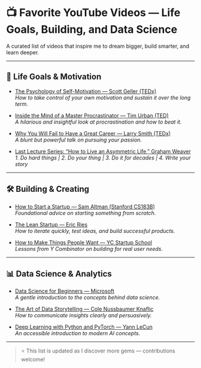 # 📺 Favorite YouTube Videos — Life Goals, Building, and Data Science

A curated list of videos that inspire me to dream bigger, build smarter, and learn deeper.

---

## 🌱 Life Goals & Motivation
- [The Psychology of Self-Motivation — Scott Geller (TEDx)](https://www.youtube.com/watch?v=7sxpKhIbr0E)  
  *How to take control of your own motivation and sustain it over the long term.*

- [Inside the Mind of a Master Procrastinator — Tim Urban (TED)](https://www.youtube.com/watch?v=arj7oStGLkU)  
  *A hilarious and insightful look at procrastination and how to beat it.*

- [Why You Will Fail to Have a Great Career — Larry Smith (TEDx)](https://www.youtube.com/watch?v=iKHTawgyKWQ)  
  *A blunt but powerful talk on pursuing your passion.*

- [Last Lecture Series: “How to Live an Asymmetric Life,” Graham Weaver](https://www.youtube.com/watch?v=dZxbVGhpEkI) 
  *1. Do hard things | 2. Do your thing | 3. Do it for decades | 4. Write your story*

---

## 🛠️ Building & Creating
- [How to Start a Startup — Sam Altman (Stanford CS183B)](https://www.youtube.com/watch?v=CBYhVcO4WgI)  
  *Foundational advice on starting something from scratch.*

- [The Lean Startup — Eric Ries](https://www.youtube.com/watch?v=fEvKo90qBns)  
  *How to iterate quickly, test ideas, and build successful products.*

- [How to Make Things People Want — YC Startup School](https://www.youtube.com/watch?v=tLg5YARr0CQ)  
  *Lessons from Y Combinator on building for real user needs.*

---

## 📊 Data Science & Analytics
- [Data Science for Beginners — Microsoft](https://www.youtube.com/watch?v=ua-CiDNNj30)  
  *A gentle introduction to the concepts behind data science.*

- [The Art of Data Storytelling — Cole Nussbaumer Knaflic](https://www.youtube.com/watch?v=n9r0K5gOc0U)  
  *How to communicate insights clearly and persuasively.*

- [Deep Learning with Python and PyTorch — Yann LeCun](https://www.youtube.com/watch?v=0bMe_vCZo30)  
  *An accessible introduction to modern AI concepts.*

---

> ⭐ This list is updated as I discover more gems — contributions welcome!
